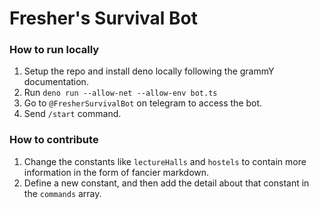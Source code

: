 # Fresher's Survival Bot

### How to run locally
1. Setup the repo and install deno locally following the grammY documentation.
2. Run `deno run --allow-net --allow-env bot.ts`
3. Go to `@FresherSurvivalBot` on telegram to access the bot.
4. Send `/start` command.

### How to contribute
1. Change the constants like `lectureHalls` and `hostels` to contain more information in the form of fancier markdown.
2. Define a new constant, and then add the detail about that constant in the `commands` array.

